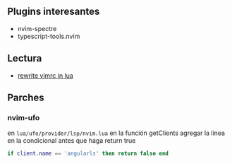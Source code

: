 ## Plugins interesantes

- nvim-spectre
- typescript-tools.nvim

## Lectura

- [rewrite vimrc in lua](https://medium.com/@sugetatomo/a-journey-to-rewriting-vimrc-in-lua-for-the-first-time-all-done-with-lua-c4787e895b53)

## Parches

### nvim-ufo

en `lua/ufo/provider/lsp/nvim.lua` en la función getClients agregar la linea en la condicional antes que haga return true

```lua
if client.name == 'angularls' then return false end
```
